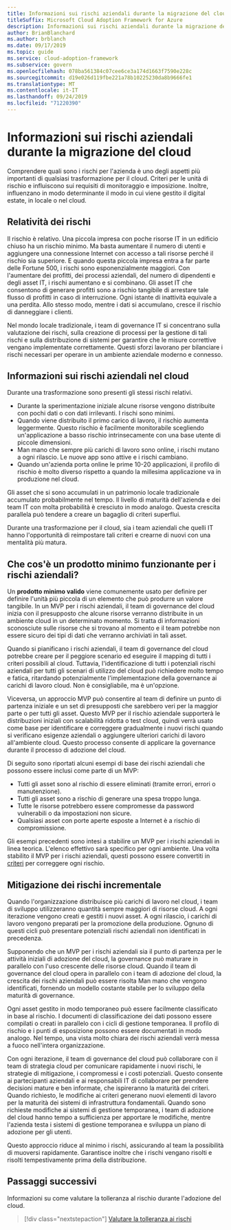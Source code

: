 ```yaml
---
title: Informazioni sui rischi aziendali durante la migrazione del cloud
titleSuffix: Microsoft Cloud Adoption Framework for Azure
description: Informazioni sui rischi aziendali durante la migrazione del cloud
author: BrianBlanchard
ms.author: brblanch
ms.date: 09/17/2019
ms.topic: guide
ms.service: cloud-adoption-framework
ms.subservice: govern
ms.openlocfilehash: 078ba561384c07cee6ce3a174d1663f7590e228c
ms.sourcegitcommit: d19e026d119fbe221a78b10225230da8b9666fe1
ms.translationtype: MT
ms.contentlocale: it-IT
ms.lasthandoff: 09/24/2019
ms.locfileid: "71220390"
---
```

<!-- markdownlint-disable MD026 -->

# <a name="understand-business-risk-during-cloud-migration"></a>Informazioni sui rischi aziendali durante la migrazione del cloud

Comprendere quali sono i rischi per l'azienda è uno degli aspetti più importanti di qualsiasi trasformazione per il cloud. Criteri per le unità di rischio e influiscono sui requisiti di monitoraggio e imposizione. Inoltre, influenzano in modo determinante il modo in cui viene gestito il digital estate, in locale o nel cloud.

<!-- markdownlint-enable MD026 -->

## <a name="relativity-of-risk"></a>Relatività dei rischi

Il rischio è relativo. Una piccola impresa con poche risorse IT in un edificio chiuso ha un rischio minimo. Ma basta aumentare il numero di utenti e aggiungere una connessione Internet con accesso a tali risorse perché il rischio sia superiore. E quando questa piccola impresa entra a far parte delle Fortune 500, i rischi sono esponenzialmente maggiori. Con l'aumentare dei profitti, dei processi aziendali, del numero di dipendenti e degli asset IT, i rischi aumentano e si combinano. Gli asset IT che consentono di generare profitti sono a rischio tangibile di arrestare tale flusso di profitti in caso di interruzione. Ogni istante di inattività equivale a una perdita. Allo stesso modo, mentre i dati si accumulano, cresce il rischio di danneggiare i clienti.

Nel mondo locale tradizionale, i team di governance IT si concentrano sulla valutazione dei rischi, sulla creazione di processi per la gestione di tali rischi e sulla distribuzione di sistemi per garantire che le misure correttive vengano implementate correttamente. Questi sforzi lavorano per bilanciare i rischi necessari per operare in un ambiente aziendale moderno e connesso.

## <a name="understand-business-risks-in-the-cloud"></a>Informazioni sui rischi aziendali nel cloud

Durante una trasformazione sono presenti gli stessi rischi relativi.

- Durante la sperimentazione iniziale alcune risorse vengono distribuite con pochi dati o con dati irrilevanti. I rischi sono minimi.
- Quando viene distribuito il primo carico di lavoro, il rischio aumenta leggermente. Questo rischio è facilmente monitorabile scegliendo un'applicazione a basso rischio intrinsecamente con una base utente di piccole dimensioni.
- Man mano che sempre più carichi di lavoro sono online, i rischi mutano a ogni rilascio. Le nuove app sono attive e i rischi cambiano.
- Quando un'azienda porta online le prime 10-20 applicazioni, il profilo di rischio è molto diverso rispetto a quando la millesima applicazione va in produzione nel cloud.

Gli asset che si sono accumulati in un patrimonio locale tradizionale accumulato probabilmente nel tempo. Il livello di maturità dell'azienda e dei team IT con molta probabilità è cresciuto in modo analogo. Questa crescita parallela può tendere a creare un bagaglio di criteri superflui.

Durante una trasformazione per il cloud, sia i team aziendali che quelli IT hanno l'opportunità di reimpostare tali criteri e crearne di nuovi con una mentalità più matura.

<!-- markdownlint-disable MD026 -->

## <a name="what-is-a-business-risk-mvp"></a>Che cos'è un prodotto minimo funzionante per i rischi aziendali?

Un **prodotto minimo valido** viene comunemente usato per definire per definire l'unità più piccola di un elemento che può produrre un valore tangibile. In un MVP per i rischi aziendali, il team di governance del cloud inizia con il presupposto che alcune risorse verranno distribuite in un ambiente cloud in un determinato momento. Si tratta di informazioni sconosciute sulle risorse che si trovano al momento e il team potrebbe non essere sicuro dei tipi di dati che verranno archiviati in tali asset.

Quando si pianificano i rischi aziendali, il team di governance del cloud potrebbe creare per il peggiore scenario ed eseguire il mapping di tutti i criteri possibili al cloud. Tuttavia, l'identificazione di tutti i potenziali rischi aziendali per tutti gli scenari di utilizzo del cloud può richiedere molto tempo e fatica, ritardando potenzialmente l'implementazione della governance ai carichi di lavoro cloud. Non è consigliabile, ma è un'opzione.

Viceversa, un approccio MVP può consentire al team di definire un punto di partenza iniziale e un set di presupposti che sarebbero veri per la maggior parte o per tutti gli asset. Questo MVP per il rischio aziendale supporterà le distribuzioni iniziali con scalabilità ridotta o test cloud, quindi verrà usato come base per identificare e correggere gradualmente i nuovi rischi quando si verificano esigenze aziendali o aggiungere ulteriori carichi di lavoro all'ambiente cloud. Questo processo consente di applicare la governance durante il processo di adozione del cloud.

Di seguito sono riportati alcuni esempi di base dei rischi aziendali che possono essere inclusi come parte di un MVP:

- Tutti gli asset sono al rischio di essere eliminati (tramite errori, errori o manutenzione).
- Tutti gli asset sono a rischio di generare una spesa troppo lunga.
- Tutte le risorse potrebbero essere compromesse da password vulnerabili o da impostazioni non sicure.
- Qualsiasi asset con porte aperte esposte a Internet è a rischio di compromissione.

Gli esempi precedenti sono intesi a stabilire un MVP per i rischi aziendali in linea teorica. L'elenco effettivo sarà specifico per ogni ambiente.
Una volta stabilito il MVP per i rischi aziendali, questi possono essere convertiti in [criteri](./index.md) per correggere ogni rischio.

<!-- markdownlint-enable MD026 -->

## <a name="incremental-risk-mitigation"></a>Mitigazione dei rischi incrementale

Quando l'organizzazione distribuisce più carichi di lavoro nel cloud, i team di sviluppo utilizzeranno quantità sempre maggiori di risorse cloud. A ogni iterazione vengono creati e gestiti i nuovi asset. A ogni rilascio, i carichi di lavoro vengono preparati per la promozione della produzione. Ognuno di questi cicli può presentare potenziali rischi aziendali non identificati in precedenza.

Supponendo che un MVP per i rischi aziendali sia il punto di partenza per le attività iniziali di adozione del cloud, la governance può maturare in parallelo con l'uso crescente delle risorse cloud. Quando il team di governance del cloud opera in parallelo con i team di adozione del cloud, la crescita dei rischi aziendali può essere risolta Man mano che vengono identificati, fornendo un modello costante stabile per lo sviluppo della maturità di governance.

Ogni asset gestito in modo temporaneo può essere facilmente classificato in base al rischio. I documenti di classificazione dei dati possono essere compilati o creati in parallelo con i cicli di gestione temporanea. Il profilo di rischio e i punti di esposizione possono essere documentati in modo analogo. Nel tempo, una vista molto chiara dei rischi aziendali verrà messa a fuoco nell'intera organizzazione.

Con ogni iterazione, il team di governance del cloud può collaborare con il team di strategia cloud per comunicare rapidamente i nuovi rischi, le strategie di mitigazione, i compromessi e i costi potenziali. Questo consente ai partecipanti aziendali e ai responsabili IT di collaborare per prendere decisioni mature e ben informate, che ispireranno la maturità dei criteri. Quando richiesto, le modifiche ai criteri generano nuovi elementi di lavoro per la maturità dei sistemi di infrastruttura fondamentali. Quando sono richieste modifiche ai sistemi di gestione temporanea, i team di adozione del cloud hanno tempo a sufficienza per apportare le modifiche, mentre l'azienda testa i sistemi di gestione temporanea e sviluppa un piano di adozione per gli utenti.

Questo approccio riduce al minimo i rischi, assicurando al team la possibilità di muoversi rapidamente. Garantisce inoltre che i rischi vengano risolti e risolti tempestivamente prima della distribuzione.

## <a name="next-steps"></a>Passaggi successivi

Informazioni su come valutare la tolleranza al rischio durante l'adozione del cloud.

> [!div class="nextstepaction"]
> [Valutare la tolleranza ai rischi](./risk-tolerance.md)
